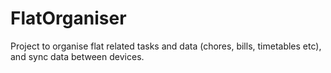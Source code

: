 # FlatOrganiser
Project to organise flat related tasks and data (chores, bills, timetables etc), and sync data between devices.
